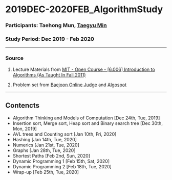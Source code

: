 # 2019DEC-2020FEB_AlgorithmStudy

### Participants: Taehong Mun, [Taegyu Min](https://github.com/taegyumin)

### Study Period: Dec 2019 - Feb 2020

---

### Source

1. Lecture Materials from [MIT - Open Course - [6.006] Introduction to Algorithms (As Taught In Fall 2011)](https://ocw.mit.edu/courses/electrical-engineering-and-computer-science/6-006-introduction-to-algorithms-fall-2011/lecture-videos/)

2. Problem set from [Baejoon Online Judge](https://www.acmicpc.net/problem/7615) and [Algospot](https://www.algospot.com)

---

## Contencts

-  Algorithm Thinking and Models of Computation [Dec 24th, Tue, 2019]
- Insertion sort, Merge sort, Heap sort and Binary search tree [Dec 30th, Mon, 2019]
- AVL trees and Counting sort [Jan 10th, Fri, 2020]
- Hashing [Jan 14th, Tue, 2020]
- Numerics [Jan 21st, Tue, 2020]
- Graphs [Jan 28th, Tue, 2020]
- Shortest Paths [Feb 2nd, Sun, 2020]
- Dynamic Programming 1 [Feb 15th, Sat, 2020]
- Dynamic Programming 2 [Feb 18th, Tue, 2020]
- Wrap-up [Feb 25th, Tue, 2020]
